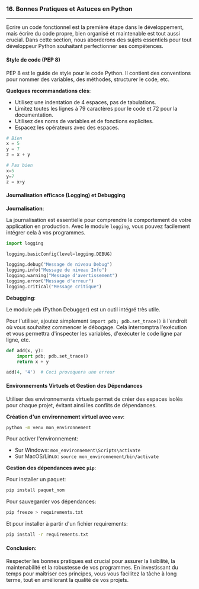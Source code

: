 ### 16. **Bonnes Pratiques et Astuces en Python**

---

Écrire un code fonctionnel est la première étape dans le développement, mais écrire du code propre, bien organisé et maintenable est tout aussi crucial. Dans cette section, nous aborderons des sujets essentiels pour tout développeur Python souhaitant perfectionner ses compétences.

#### **Style de code (PEP 8)**

PEP 8 est le guide de style pour le code Python. Il contient des conventions pour nommer des variables, des méthodes, structurer le code, etc.

**Quelques recommandations clés**:
- Utilisez une indentation de 4 espaces, pas de tabulations.
- Limitez toutes les lignes à 79 caractères pour le code et 72 pour la documentation.
- Utilisez des noms de variables et de fonctions explicites.
- Espacez les opérateurs avec des espaces.

```python
# Bien
x = 5
y = 7
z = x + y

# Pas bien
x=5
y=7
z = x+y
```

#### **Journalisation efficace (Logging) et Debugging**

**Journalisation**:

La journalisation est essentielle pour comprendre le comportement de votre application en production. Avec le module `logging`, vous pouvez facilement intégrer cela à vos programmes.

```python
import logging

logging.basicConfig(level=logging.DEBUG)

logging.debug("Message de niveau Debug")
logging.info("Message de niveau Info")
logging.warning("Message d'avertissement")
logging.error("Message d'erreur")
logging.critical("Message critique")
```

**Debugging**:

Le module `pdb` (Python Debugger) est un outil intégré très utile.

Pour l'utiliser, ajoutez simplement `import pdb; pdb.set_trace()` à l'endroit où vous souhaitez commencer le débogage. Cela interromptra l'exécution et vous permettra d'inspecter les variables, d'exécuter le code ligne par ligne, etc.

```python
def add(x, y):
    import pdb; pdb.set_trace()
    return x + y

add(4, '4')  # Ceci provoquera une erreur
```

#### **Environnements Virtuels et Gestion des Dépendances**

Utiliser des environnements virtuels permet de créer des espaces isolés pour chaque projet, évitant ainsi les conflits de dépendances.

**Création d'un environnement virtuel avec `venv`**:

```bash
python -m venv mon_environnement
```

Pour activer l'environnement:
- Sur Windows: `mon_environnement\Scripts\activate`
- Sur MacOS/Linux: `source mon_environnement/bin/activate`

**Gestion des dépendances avec `pip`**:

Pour installer un paquet:

```bash
pip install paquet_nom
```

Pour sauvegarder vos dépendances:

```bash
pip freeze > requirements.txt
```

Et pour installer à partir d'un fichier requirements:

```bash
pip install -r requirements.txt
```

#### **Conclusion**:

Respecter les bonnes pratiques est crucial pour assurer la lisibilité, la maintenabilité et la robustesse de vos programmes. En investissant du temps pour maîtriser ces principes, vous vous facilitez la tâche à long terme, tout en améliorant la qualité de vos projets.

 